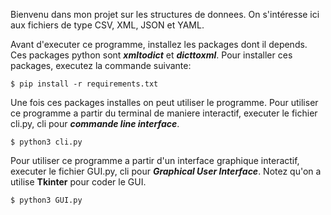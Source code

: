 Bienvenu dans mon projet sur les structures de donnees.
On s'intéresse ici aux fichiers de type CSV, XML, JSON et YAML.

Avant d'executer ce programme, installez les packages dont il depends.
Ces packages python sont **_xmltodict_** et **_dicttoxml_**.
Pour installer ces packages, executez la commande suivante:

```python3
$ pip install -r requirements.txt
```

Une fois ces packages installes on peut utiliser le programme.
Pour utiliser ce programme a partir du terminal de maniere interactif,
executer le fichier cli.py, cli pour **_commande line interface_**.

```python3
$ python3 cli.py
```

Pour utiliser ce programme a partir d'un interface graphique interactif,
executer le fichier GUI.py, cli pour **_Graphical User Interface_**.
Notez qu'on a utilise **Tkinter** pour coder le GUI.

```python3
$ python3 GUI.py
```